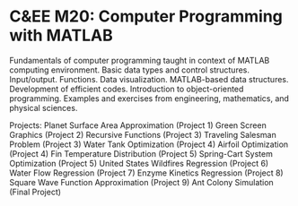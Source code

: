# C&EE M20: Computer Programming with MATLAB
Fundamentals of computer programming taught in context of MATLAB computing environment. Basic data types and control structures. Input/output. Functions. Data visualization. MATLAB-based data structures. Development of efficient codes. Introduction to object-oriented programming. Examples and exercises from engineering, mathematics, and physical sciences.

Projects:
Planet Surface Area Approximation (Project 1)
Green Screen Graphics (Project 2)
Recursive Functions (Project 3)
Traveling Salesman Problem (Project 3)
Water Tank Optimization (Project 4)
Airfoil Optimization (Project 4)
Fin Temperature Distribution (Project 5)
Spring-Cart System Optimization (Project 5)
United States Wildfires Regression (Project 6)
Water Flow Regression (Project 7)
Enzyme Kinetics Regression (Project 8)
Square Wave Function Approximation (Project 9)
Ant Colony Simulation (Final Project)

